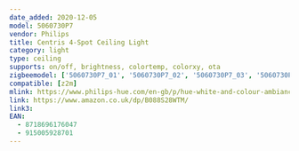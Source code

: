 ```yaml
---
date_added: 2020-12-05
model: 5060730P7
vendor: Philips
title: Centris 4-Spot Ceiling Light
category: light
type: ceiling
supports: on/off, brightness, colortemp, colorxy, ota
zigbeemodel: ['5060730P7_01', '5060730P7_02', '5060730P7_03', '5060730P7_04', '5060730P7_05']
compatible: [z2m]
mlink: https://www.philips-hue.com/en-gb/p/hue-white-and-colour-ambiance-centris-4-spot-ceiling-light/5060730P7
link: https://www.amazon.co.uk/dp/B088S28WTM/
link3: 
EAN: 
  - 8718696176047
  - 915005928701
---
```

